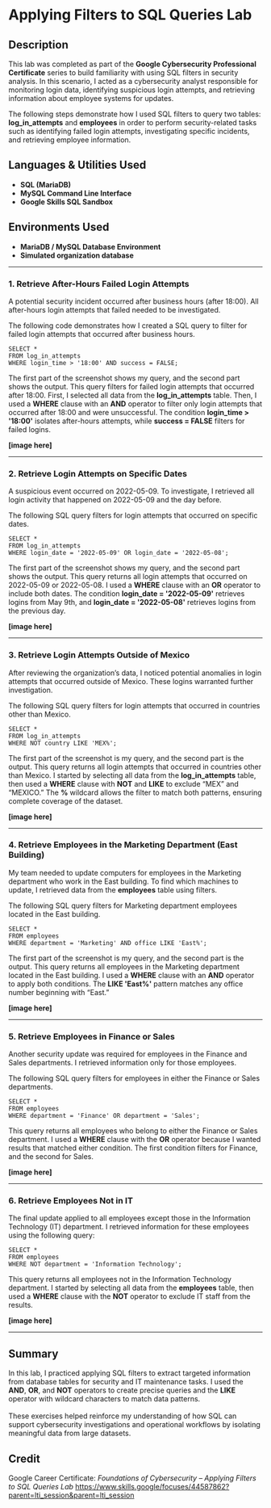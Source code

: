 <h1>Applying Filters to SQL Queries Lab</h1>

<h2>Description</h2>
<p>
This lab was completed as part of the <b>Google Cybersecurity Professional Certificate</b> series to build familiarity with using SQL filters in security analysis.
In this scenario, I acted as a cybersecurity analyst responsible for monitoring login data, identifying suspicious login attempts, and retrieving information about employee systems for updates.
</p>

<p>
The following steps demonstrate how I used SQL filters to query two tables: <b>log_in_attempts</b> and <b>employees</b> in order to perform security-related tasks such as identifying failed login attempts, investigating specific incidents, and retrieving employee information.
</p>

<h2>Languages & Utilities Used</h2>
<ul>
  <li><b>SQL (MariaDB)</b></li>
  <li><b>MySQL Command Line Interface</b></li>
  <li><b>Google Skills SQL Sandbox</b></li>
</ul>

<h2>Environments Used</h2>
<ul>
  <li><b>MariaDB / MySQL Database Environment</b></li>
  <li><b>Simulated organization database</b></li>
</ul>

<hr>

<h3>1. Retrieve After-Hours Failed Login Attempts</h3>
<p>
A potential security incident occurred after business hours (after 18:00). 
All after-hours login attempts that failed needed to be investigated.
</p>

<p>The following code demonstrates how I created a SQL query to filter for failed login attempts that occurred after business hours.</p>

<pre><code>SELECT *
FROM log_in_attempts
WHERE login_time > '18:00' AND success = FALSE;
</code></pre>

<p>
The first part of the screenshot shows my query, and the second part shows the output.
This query filters for failed login attempts that occurred after 18:00. 
First, I selected all data from the <b>log_in_attempts</b> table. Then, I used a <b>WHERE</b> clause with an <b>AND</b> operator to filter only login attempts that occurred after 18:00 and were unsuccessful. 
The condition <b>login_time > '18:00'</b> isolates after-hours attempts, while <b>success = FALSE</b> filters for failed logins.
</p>

<p><b>[image here]</b></p>

<hr>

<h3>2. Retrieve Login Attempts on Specific Dates</h3>
<p>
A suspicious event occurred on 2022-05-09. 
To investigate, I retrieved all login activity that happened on 2022-05-09 and the day before.
</p>

<p>The following SQL query filters for login attempts that occurred on specific dates.</p>

<pre><code>SELECT *
FROM log_in_attempts
WHERE login_date = '2022-05-09' OR login_date = '2022-05-08';
</code></pre>

<p>
The first part of the screenshot shows my query, and the second part shows the output. 
This query returns all login attempts that occurred on 2022-05-09 or 2022-05-08. 
I used a <b>WHERE</b> clause with an <b>OR</b> operator to include both dates. 
The condition <b>login_date = '2022-05-09'</b> retrieves logins from May 9th, and <b>login_date = '2022-05-08'</b> retrieves logins from the previous day.
</p>

<p><b>[image here]</b></p>

<hr>

<h3>3. Retrieve Login Attempts Outside of Mexico</h3>
<p>
After reviewing the organization’s data, I noticed potential anomalies in login attempts that occurred outside of Mexico. 
These logins warranted further investigation.
</p>

<p>The following SQL query filters for login attempts that occurred in countries other than Mexico.</p>

<pre><code>SELECT *
FROM log_in_attempts
WHERE NOT country LIKE 'MEX%';
</code></pre>

<p>
The first part of the screenshot is my query, and the second part is the output.
This query returns all login attempts that occurred in countries other than Mexico.
I started by selecting all data from the <b>log_in_attempts</b> table, then used a <b>WHERE</b> clause with <b>NOT</b> and <b>LIKE</b> to exclude “MEX” and “MEXICO.”  
The <b>%</b> wildcard allows the filter to match both patterns, ensuring complete coverage of the dataset.
</p>

<p><b>[image here]</b></p>

<hr>

<h3>4. Retrieve Employees in the Marketing Department (East Building)</h3>
<p>
My team needed to update computers for employees in the Marketing department who work in the East building. 
To find which machines to update, I retrieved data from the <b>employees</b> table using filters.
</p>

<p>The following SQL query filters for Marketing department employees located in the East building.</p>

<pre><code>SELECT *
FROM employees
WHERE department = 'Marketing' AND office LIKE 'East%';
</code></pre>

<p>
The first part of the screenshot is my query, and the second part is the output.
This query returns all employees in the Marketing department located in the East building.  
I used a <b>WHERE</b> clause with an <b>AND</b> operator to apply both conditions.
The <b>LIKE 'East%'</b> pattern matches any office number beginning with “East.”
</p>

<p><b>[image here]</b></p>

<hr>

<h3>5. Retrieve Employees in Finance or Sales</h3>
<p>
Another security update was required for employees in the Finance and Sales departments.
I retrieved information only for those employees.
</p>

<p>The following SQL query filters for employees in either the Finance or Sales departments.</p>

<pre><code>SELECT *
FROM employees
WHERE department = 'Finance' OR department = 'Sales';
</code></pre>

<p>
This query returns all employees who belong to either the Finance or Sales department.
I used a <b>WHERE</b> clause with the <b>OR</b> operator because I wanted results that matched either condition.
The first condition filters for Finance, and the second for Sales.
</p>

<p><b>[image here]</b></p>

<hr>

<h3>6. Retrieve Employees Not in IT</h3>
<p>
The final update applied to all employees except those in the Information Technology (IT) department.
I retrieved information for these employees using the following query:
</p>

<pre><code>SELECT *
FROM employees
WHERE NOT department = 'Information Technology';
</code></pre>

<p>
This query returns all employees not in the Information Technology department.  
I started by selecting all data from the <b>employees</b> table, then used a <b>WHERE</b> clause with the <b>NOT</b> operator to exclude IT staff from the results.
</p>

<p><b>[image here]</b></p>

<hr>

<h2>Summary</h2>
<p>
In this lab, I practiced applying SQL filters to extract targeted information from database tables for security and IT maintenance tasks.
I used the <b>AND</b>, <b>OR</b>, and <b>NOT</b> operators to create precise queries and the <b>LIKE</b> operator with wildcard characters to match data patterns.
<br><br>
These exercises helped reinforce my understanding of how SQL can support cybersecurity investigations and operational workflows by isolating meaningful data from large datasets.
</p>

## Credit

Google Career Certificate: *Foundations of Cybersecurity – Applying Filters to SQL Queries Lab* https://www.skills.google/focuses/44587862?parent=lti_session&parent=lti_session
